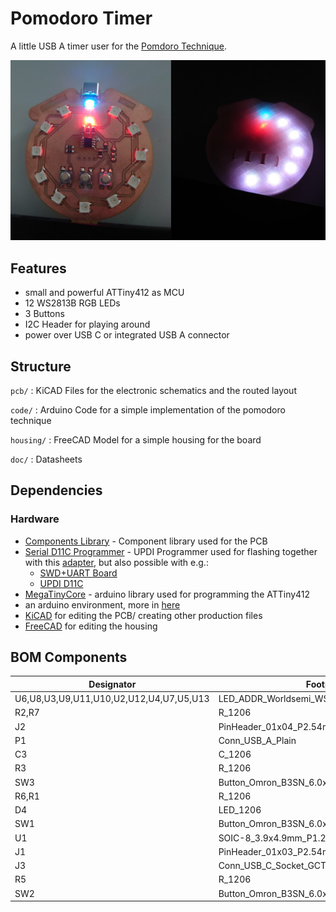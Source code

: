 # Pomodoro Timer

A little USB A timer user for the [Pomdoro Technique](https://en.wikipedia.org/wiki/Pomodoro_Technique).

![IMAGE](./images/pomodoro_timer.jpg)

## Features

- small and powerful ATTiny412 as MCU
- 12 WS2813B RGB LEDs
- 3 Buttons
- I2C Header for playing around
- power over USB C or integrated USB A connector

## Structure

`pcb/`
: KiCAD Files for the electronic schematics and the routed layout

`code/`
: Arduino Code for a simple implementation of the pomodoro technique

`housing/`
: FreeCAD Model for a simple housing for the board

`doc/`
: Datasheets

## Dependencies

### Hardware

- [Components Library](https://gitlab.fabcloud.org/pub/libraries/electronics/kicad) - Component library used for the PCB
- [Serial D11C Programmer](https://gitlab.fabcloud.org/pub/programmers/programmer-serial-d11c) - UPDI Programmer used for flashing together with this [adapter](https://leomcelroy.com/svg-pcb/?file=hello.serial-UPDI.3.js), but also possible with e.g.:
    - [SWD+UART Board](https://gitlab.fabcloud.org/pub/programmers/swd-uart-adapter-xiao-rp2040)
    - [UPDI D11C](https://gitlab.fabcloud.org/pub/programmers/programmer-updi-d11c)
- [MegaTinyCore](https://github.com/SpenceKonde/megaTinyCore/) - arduino library used for programming the ATTiny412
- an arduino environment, more in [here](/code/README.md)
- [KiCAD](https://www.kicad.org/) for editing the PCB/ creating other production files
- [FreeCAD](https://www.freecad.org/) for editing the housing

## BOM Components

| Designator                              | Footprint                                   | Quantity | Designation                 |
|-----------------------------------------|---------------------------------------------|----------|-----------------------------|
| U6,U8,U3,U9,U11,U10,U2,U12,U4,U7,U5,U13 | LED_ADDR_Worldsemi_WS2812B                  | 12       | WS2812B                     |
| R2,R7                                   | R_1206                                      | 2        | 0R                          |
| J2                                      | PinHeader_01x04_P2.54mm_Vertical_THT_D1.4mm | 1        | I2C Header                  |
| P1                                      | Conn_USB_A_Plain                            | 1        | Conn_USB_A_Plain            |
| C3                                      | C_1206                                      | 1        | 100nF                       |
| R3                                      | R_1206                                      | 1        | 100R                        |
| SW3                                     | Button_Omron_B3SN_6.0x6.0mm                 | 1        | Restart                     |
| R6,R1                                   | R_1206                                      | 2        | 1kR                         |
| D4                                      | LED_1206                                    | 1        | Power LED                   |
| SW1                                     | Button_Omron_B3SN_6.0x6.0mm                 | 1        | Start/Stop                  |
| U1                                      | SOIC-8_3.9x4.9mm_P1.27mm                    | 1        | ATtiny412                   |
| J1                                      | PinHeader_01x03_P2.54mm_Vertical_THT_D1.4mm | 1        | UPDI Flash Header           |
| J3                                      | Conn_USB_C_Socket_GCT_USB4125-GF-A-0190     | 1        | Conn_USB_C_Socket_PowerOnly |
| R5                                      | R_1206                                      | 1        | 499R                        |
| SW2                                     | Button_Omron_B3SN_6.0x6.0mm                 | 1        | Skip                        |


